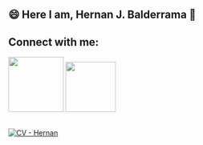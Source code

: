 ## 😄 Here I am, Hernan J. Balderrama 👋

## Connect with me:
<div style="display: inline_block">
  <a href="https://www.linkedin.com/in/javier-hernan-balderrama/" target="_blank"><img src="https://img.shields.io/badge/-LinkedIn-%230077B5?style=for the-badge&logo=linkedin&logoColor=white" target="_blank" width="110"></a>
  <a href="https://github.com/HernanJBalderrama"><img src="https://img.shields.io/badge/GitHub-100000?style=for-the-badge&logo=github&logoColor=white" target="_blank" width="100"</a>
</div>
  
##
![CV - Hernan](https://user-images.githubusercontent.com/99737747/179775159-b8f4b990-79dc-4dab-b0ee-0c99b2973d60.png)
